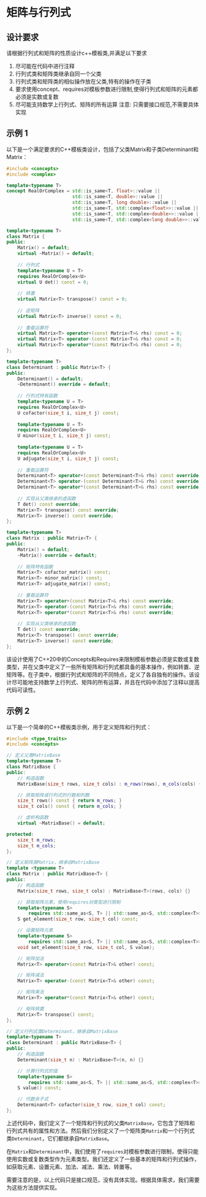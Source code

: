 # 矩阵与行列式

## 设计要求

请根据行列式和矩阵的性质设计c++模板类,并满足以下要求

1. 尽可能在代码中进行注释
2. 行列式类和矩阵类继承自同一个父类
3. 行列式类和矩阵类的相似操作放在父类,特有的操作在子类
4. 要求使用concept、requires对模板参数进行限制,使得行列式和矩阵的元素都必须是实数或复数
5. 尽可能支持数学上行列式、矩阵的所有运算
注意: 只需要接口规范,不需要具体实现

## 示例 1

以下是一个满足要求的C++模板类设计，包括了父类Matrix和子类Determinant和Matrix：

```c++
#include <concepts>
#include <complex>

template<typename T>
concept RealOrComplex = std::is_same<T, float>::value ||
                        std::is_same<T, double>::value ||
                        std::is_same<T, long double>::value ||
                        std::is_same<T, std::complex<float>>::value ||
                        std::is_same<T, std::complex<double>>::value ||
                        std::is_same<T, std::complex<long double>>::value;

template<typename T>
class Matrix {
public:
    Matrix() = default;
    virtual ~Matrix() = default;
    
    // 行列式
    template<typename U = T>
    requires RealOrComplex<U>
    virtual U det() const = 0;
    
    // 转置
    virtual Matrix<T> transpose() const = 0;
    
    // 逆矩阵
    virtual Matrix<T> inverse() const = 0;
    
    // 重载运算符
    virtual Matrix<T> operator+(const Matrix<T>& rhs) const = 0;
    virtual Matrix<T> operator-(const Matrix<T>& rhs) const = 0;
    virtual Matrix<T> operator*(const Matrix<T>& rhs) const = 0;
};

template<typename T>
class Determinant : public Matrix<T> {
public:
    Determinant() = default;
    ~Determinant() override = default;
    
    // 行列式特有函数
    template<typename U = T>
    requires RealOrComplex<U>
    U cofactor(size_t i, size_t j) const;
    
    template<typename U = T>
    requires RealOrComplex<U>
    U minor(size_t i, size_t j) const;
    
    template<typename U = T>
    requires RealOrComplex<U>
    U adjugate(size_t i, size_t j) const;
    
    // 重载运算符
    Determinant<T> operator+(const Determinant<T>& rhs) const override;
    Determinant<T> operator-(const Determinant<T>& rhs) const override;
    Determinant<T> operator*(const Determinant<T>& rhs) const override;
    
    // 实现从父类继承的虚函数
    T det() const override;
    Matrix<T> transpose() const override;
    Matrix<T> inverse() const override;
};

template<typename T>
class Matrix : public Matrix<T> {
public:
    Matrix() = default;
    ~Matrix() override = default;
    
    // 矩阵特有函数
    Matrix<T> cofactor_matrix() const;
    Matrix<T> minor_matrix() const;
    Matrix<T> adjugate_matrix() const;
    
    // 重载运算符
    Matrix<T> operator+(const Matrix<T>& rhs) const override;
    Matrix<T> operator-(const Matrix<T>& rhs) const override;
    Matrix<T> operator*(const Matrix<T>& rhs) const override;
    
    // 实现从父类继承的虚函数
    T det() const override;
    Matrix<T> transpose() const override;
    Matrix<T> inverse() const override;
};
```

该设计使用了C++20中的Concepts和Requires来限制模板参数必须是实数或复数类型，并在父类中定义了一些所有矩阵和行列式都具备的基本操作，例如转置、逆矩阵等。在子类中，根据行列式和矩阵的不同特点，定义了各自独有的操作。该设计尽可能地支持数学上行列式、矩阵的所有运算，并且在代码中添加了注释以提高代码可读性。

## 示例 2

以下是一个简单的C++模板类示例，用于定义矩阵和行列式：

```cpp
#include <type_traits>
#include <concepts>

// 定义父类MatrixBase
template<typename T>
class MatrixBase {
public:
    // 构造函数
    MatrixBase(size_t rows, size_t cols) : m_rows(rows), m_cols(cols) {}

    // 获取矩阵或行列式的行数和列数
    size_t rows() const { return m_rows; }
    size_t cols() const { return m_cols; }

    // 虚析构函数
    virtual ~MatrixBase() = default;

protected:
    size_t m_rows;
    size_t m_cols;
};

// 定义矩阵类Matrix，继承自MatrixBase
template <typename T>
class Matrix : public MatrixBase<T> {
public:
    // 构造函数
    Matrix(size_t rows, size_t cols) : MatrixBase<T>(rows, cols) {}

    // 获取矩阵元素，使用requires对类型进行限制
    template<typename S>
        requires std::same_as<S, T> || std::same_as<S, std::complex<T>>
    S get_element(size_t row, size_t col) const;

    // 设置矩阵元素
    template<typename S>
        requires std::same_as<S, T> || std::same_as<S, std::complex<T>>
    void set_element(size_t row, size_t col, S value);

    // 矩阵加法
    Matrix<T> operator+(const Matrix<T>& other) const;

    // 矩阵减法
    Matrix<T> operator-(const Matrix<T>& other) const;

    // 矩阵乘法
    Matrix<T> operator*(const Matrix<T>& other) const;

    // 矩阵转置
    Matrix<T> transpose() const;
};

// 定义行列式类Determinant，继承自MatrixBase
template<typename T>
class Determinant : public MatrixBase<T> {
public:
    // 构造函数
    Determinant(size_t n) : MatrixBase<T>(n, n) {}

    // 计算行列式的值
    template<typename S>
        requires std::same_as<S, T> || std::same_as<S, std::complex<T>>
    S value() const;

    // 代数余子式
    Determinant<T> cofactor(size_t row, size_t col) const;
};
```

上述代码中，我们定义了一个矩阵和行列式的父类`MatrixBase`，它包含了矩阵和行列式共有的属性和方法。然后我们分别定义了一个矩阵类`Matrix`和一个行列式类`Determinant`，它们都继承自`MatrixBase`。

在`Matrix`和`Determinant`中，我们使用了`requires`对模板参数进行限制，使得只能使用实数或复数类型作为元素类型。我们还定义了一些基本的矩阵和行列式操作，如获取元素、设置元素、加法、减法、乘法、转置等。

需要注意的是，以上代码只是接口规范，没有具体实现。根据具体需求，我们需要为这些方法提供实现。
